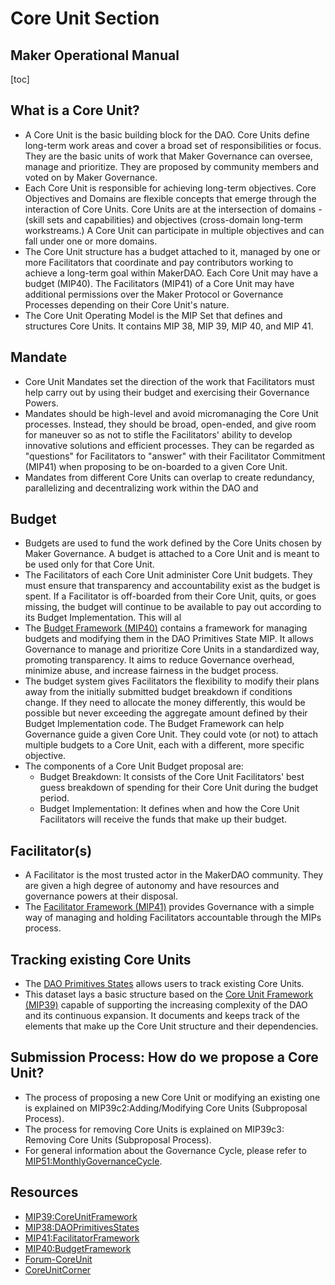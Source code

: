 # Core Unit Section
## Maker Operational Manual

[toc]

## What is a Core Unit?

- A Core Unit is the basic building block for the DAO. Core Units define long-term work areas and cover a broad set of responsibilities or focus. They are the basic units of work that Maker Governance can oversee, manage and prioritize. They are proposed by community members and voted on by Maker Governance.
- Each Core Unit is responsible for achieving long-term objectives. Core Objectives and Domains are flexible concepts that emerge through the interaction of Core Units. Core Units are at the intersection of domains -(skill sets and capabilities) and objectives (cross-domain long-term workstreams.) A Core Unit can participate in multiple objectives and can fall under one or more domains.
- The Core Unit structure has a budget attached to it, managed by one or more Facilitators that coordinate and pay contributors working to achieve a long-term goal within MakerDAO. Each Core Unit may have a budget (MIP40). The Facilitators (MIP41) of a Core Unit may have additional permissions over the Maker Protocol or Governance Processes depending on their Core Unit's nature.
- The Core Unit Operating Model is the MIP Set that defines and structures Core Units. It contains MIP 38, MIP 39, MIP 40, and MIP 41.

## Mandate

- Core Unit Mandates set the direction of the work that Facilitators must help carry out by using their budget and exercising their Governance Powers.
- Mandates should be high-level and avoid micromanaging the Core Unit processes. Instead, they should be broad, open-ended, and give room for maneuver so as not to stifle the Facilitators' ability to develop innovative solutions and efficient processes. They can be regarded as "questions" for Facilitators to "answer" with their Facilitator Commitment (MIP41) when proposing to be on-boarded to a given Core Unit.
- Mandates from different Core Units can overlap to create redundancy, parallelizing and decentralizing work within the DAO and

## Budget

- Budgets are used to fund the work defined by the Core Units chosen by Maker Governance. A budget is attached to a Core Unit and is meant to be used only for that Core Unit.
- The Facilitators of each Core Unit administer Core Unit budgets. They must ensure that transparency and accountability exist as the budget is spent. If a Facilitator is off-boarded from their Core Unit, quits, or goes missing, the budget will continue to be available to pay out according to its Budget Implementation. This will al
- The [Budget Framework (MIP40)](https://mips.makerdao.com/mips/details/MIP40) contains a framework for managing budgets and modifying them in the DAO Primitives State MIP. It allows Governance to manage and prioritize Core Units in a standardized way, promoting transparency. It aims to reduce Governance overhead, minimize abuse, and increase fairness in the budget process.
- The budget system gives Facilitators the flexibility to modify their plans away from the initially submitted budget breakdown if conditions change. If they need to allocate the money differently, this would be possible but never exceeding the aggregate amount defined by their Budget Implementation code. The Budget Framework can help Governance guide a given Core Unit. They could vote (or not) to attach multiple budgets to a Core Unit, each with a different, more specific objective.
- The components of a Core Unit Budget proposal are:
	- Budget Breakdown: It consists of the Core Unit Facilitators' best guess breakdown of spending for their Core Unit during the budget period.
	- Budget Implementation: It defines when and how the Core Unit Facilitators will receive the funds that make up their budget.

## Facilitator(s)

- A Facilitator is the most trusted actor in the MakerDAO community. They are given a high degree of autonomy and have resources and governance powers at their disposal.
- The [Facilitator Framework (MIP41)](https://mips.makerdao.com/mips/details/MIP41) provides Governance with a simple way of managing and holding Facilitators accountable through the MIPs process.

## Tracking existing Core Units

- The [DAO Primitives States](https://mips.makerdao.com/mips/details/MIP38) allows users to track existing Core Units.
- This dataset lays a basic structure based on the [Core Unit Framework (MIP39)](https://mips.makerdao.com/mips/details/MIP39) capable of supporting the increasing complexity of the DAO and its continuous expansion. It documents and keeps track of the elements that make up the Core Unit structure and their dependencies.

## Submission Process: How do we propose a Core Unit?

- The process of proposing a new Core Unit or modifying an existing one is explained on MIP39c2:Adding/Modifying Core Units (Subproposal Process).
- The process for removing Core Units is explained on MIP39c3: Removing Core Units (Subproposal Process).
- For general information about the Governance Cycle, please refer to [MIP51:MonthlyGovernanceCycle](https://mips.makerdao.com/mips/details/MIP51).

## Resources

- [MIP39:CoreUnitFramework](https://mips.makerdao.com/mips/details/MIP39)
- [MIP38:DAOPrimitivesStates](https://mips.makerdao.com/mips/details/MIP38)
- [MIP41:FacilitatorFramework](https://mips.makerdao.com/mips/details/MIP41)
- [MIP40:BudgetFramework](https://mips.makerdao.com/mips/details/MIP40)
- [Forum-CoreUnit](https://forum.makerdao.com/search?q=Core%20Unit)
- [CoreUnitCorner](https://www.notion.so/Core-Unit-Corner-f79281d7617b4a61b958c30d3ea768af)
